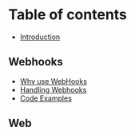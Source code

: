 # Table of contents

* [Introduction](README.md)

## Webhooks

* [Why use WebHooks](webhooks/why-use-webhooks.md)
* [Handling Webhooks](webhooks/handling-webhooks.md)
* [Code Examples](webhooks/code-examples.md)

## Web

